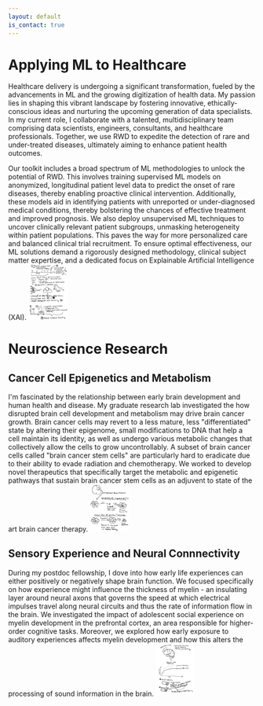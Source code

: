 ```yaml
---
layout: default
is_contact: true
---
```


# Applying ML to Healthcare
Healthcare delivery is undergoing a significant transformation, fueled by the advancements in ML and the growing digitization of health data. My passion lies in shaping this vibrant landscape by fostering innovative, ethically-conscious ideas and nurturing the upcoming generation of data specialists. In my current role, I collaborate with a talented, multidisciplinary team comprising data scientists, engineers, consultants, and healthcare professionals. Together, we use RWD to expedite the detection of rare and under-treated diseases, ultimately aiming to enhance patient health outcomes.

Our toolkit includes a broad spectrum of ML methodologies to unlock the potential of RWD. This involves training supervised ML models on anonymized, longitudinal patient level data to predict the onset of rare diseases, thereby enabling proactive clinical intervention. Additionally, these models aid in identifying patients with unreported or under-diagnosed medical conditions, thereby bolstering the chances of effective treatment and improved prognosis. We also deploy unsupervised ML techniques to uncover clinically relevant patient subgroups, unmasking heterogeneity within patient populations. This paves the way for more personalized care and balanced clinical trial recruitment. To ensure optimal effectiveness, our ML solutions demand a rigorously designed methodology, clinical subject matter expertise, and a dedicated focus on Explainable Artificial Intelligence (XAI).
<img class="ml-picture" src="ml.jpg" width="80"/>

# Neuroscience Research
## Cancer Cell Epigenetics and Metabolism 
I'm fascinated by the relationship between early brain development and human health and disease. My graduate research lab investigated the how disrupted brain cell development and metabolism may drive brain cancer growth. Brain cancer cells may revert to a less mature, less "differentiated" state by altering their epigenome, small modifications to DNA that help a cell maintain its identity, as well as undergo various metabolic changes that collectively allow the cells to grow uncontrollably. A subset of brain cancer cells called "brain cancer stem cells" are particularly hard to eradicate due to their ability to evade radiation and chemotherapy. We worked to develop novel therapeutics that  specifically target the metabolic and epigenetic pathways that sustain brain cancer stem cells as an adjuvent to state of the art brain cancer therapy.
<img class="bcsc-picture" src="csc.jpg" width="80"/>

## Sensory Experience and Neural Connnectivity 
During my postdoc fellowship, I dove into how early life experiences can either positively or negatively shape brain function. We focused specifically on how experience might influence the thickness of myelin - an insulating layer around neural axons that governs the speed at which electrical impulses travel along neural circuits and thus the rate of information flow in the brain. We investigated the impact of adolescent social experience on myelin development in the prefrontal cortex, an area responsible for higher-order cognitive tasks. Moreover, we explored how early exposure to auditory experiences affects myelin development and how this alters the processing of sound information in the brain.
<img class="myelin-picture" src="myelin.jpg" width="80"/>





